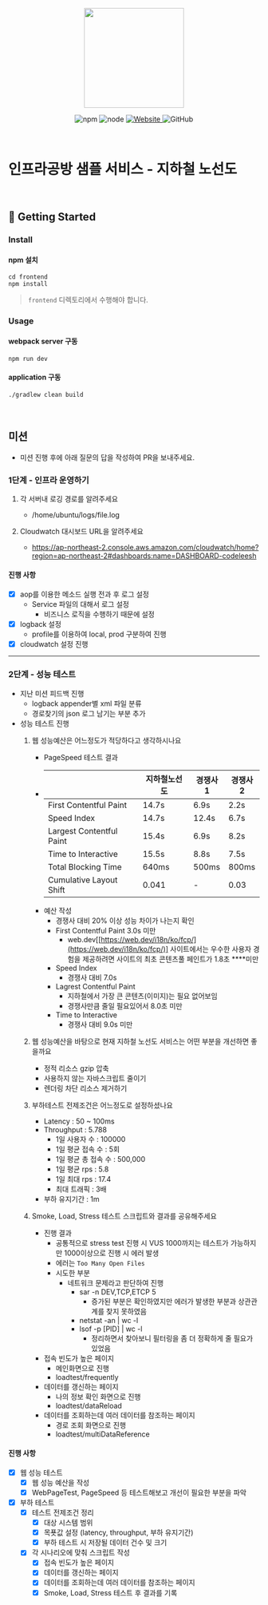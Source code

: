 <p align="center">
    <img width="200px;" src="https://raw.githubusercontent.com/woowacourse/atdd-subway-admin-frontend/master/images/main_logo.png"/>
</p>
<p align="center">
  <img alt="npm" src="https://img.shields.io/badge/npm-%3E%3D%205.5.0-blue">
  <img alt="node" src="https://img.shields.io/badge/node-%3E%3D%209.3.0-blue">
  <a href="https://edu.nextstep.camp/c/R89PYi5H" alt="nextstep atdd">
    <img alt="Website" src="https://img.shields.io/website?url=https%3A%2F%2Fedu.nextstep.camp%2Fc%2FR89PYi5H">
  </a>
  <img alt="GitHub" src="https://img.shields.io/github/license/next-step/atdd-subway-service">
</p>

<br>

# 인프라공방 샘플 서비스 - 지하철 노선도

<br>

## 🚀 Getting Started

### Install
#### npm 설치
```
cd frontend
npm install
```
> `frontend` 디렉토리에서 수행해야 합니다.

### Usage
#### webpack server 구동
```
npm run dev
```
#### application 구동
```
./gradlew clean build
```
<br>

## 미션

* 미션 진행 후에 아래 질문의 답을 작성하여 PR을 보내주세요.

### 1단계 - 인프라 운영하기
1. 각 서버내 로깅 경로를 알려주세요
   - /home/ubuntu/logs/file.log

2. Cloudwatch 대시보드 URL을 알려주세요
    - https://ap-northeast-2.console.aws.amazon.com/cloudwatch/home?region=ap-northeast-2#dashboards:name=DASHBOARD-codeleesh

#### 진행 사항
- [X] aop를 이용한 메소드 실행 전과 후 로그 설정
    - Service 파일의 대해서 로그 설정
        - 비즈니스 로직을 수행하기 때문에 설정
- [X] logback 설정
    - profile를 이용하여 local, prod 구분하여 진행
- [X] cloudwatch 설정 진행

---

### 2단계 - 성능 테스트
- 지난 미션 피드백 진행
  - logback appender별 xml 파일 분류
  - 경로찾기의 json 로그 남기는 부분 추가
- 성능 테스트 진행
  1. 웹 성능예산은 어느정도가 적당하다고 생각하시나요
     - PageSpeed 테스트 결과 
     - |  | 지하철노선도 | 경쟁사1 | 경쟁사2 |
         | --- | --- | --- | --- |
         | First Contentful Paint | 14.7s | 6.9s | 2.2s |
         | Speed Index | 14.7s | 12.4s | 6.7s |
         | Largest Contentful Paint | 15.4s | 6.9s | 8.2s |
         | Time to Interactive | 15.5s | 8.8s | 7.5s |
         | Total Blocking Time | 640ms | 500ms | 800ms |
         | Cumulative Layout Shift | 0.041 | - | 0.03 |
     - 예산 작성
       - 경쟁사 대비 20% 이상 성능 차이가 나는지 확인
       - First Contentful Paint 3.0s 미만
         - web.dev[[https://web.dev/i18n/ko/fcp/](https://web.dev/i18n/ko/fcp/)] 사이트에서는 우수한 사용자 경험을 제공하려면 사이트의 최초 콘텐츠풀 페인트가 1.8초 ****미만
       - Speed Index
         - 경쟁사 대비 7.0s
       - Lagrest Contentful Paint
         - 지하철에서 가장 큰 콘텐츠(이미지)는 필요 없어보임
         - 경쟁사만큼 줄일 필요있어서 8.0초 미만
       - Time to Interactive
         - 경쟁사 대비 9.0s 미만
     
  2. 웹 성능예산을 바탕으로 현재 지하철 노선도 서비스는 어떤 부분을 개선하면 좋을까요
     - 정적 리소스 gzip 압축
     - 사용하지 않는 자바스크립트 줄이기
     - 렌더링 차단 리소스 제거하기

  3. 부하테스트 전제조건은 어느정도로 설정하셨나요
     - Latency : 50 ~ 100ms
     - Throughput : 5.788
       - 1일 사용자 수 : 100000
       - 1일 평균 접속 수 : 5회
       - 1일 평균 총 접속 수 :  500,000
       - 1일 평균 rps : 5.8
       - 1일 최대 rps : 17.4
       - 최대 트래픽 : 3배
     - 부하 유지기간 :  1m

  4. Smoke, Load, Stress 테스트 스크립트와 결과를 공유해주세요
     - 진행 결과
       - 공통적으로 stress test 진행 시 VUS 1000까지는 테스트가 가능하지만 1000이상으로 진행 시 에러 발생
       - 에러는 `Too Many Open Files`
       - 시도한 부분
         - 네트워크 문제라고 판단하여 진행
           - sar -n DEV,TCP,ETCP 5
             - 증가된 부분은 확인하였지만 에러가 발생한 부분과 상관관계를 찾지 못하였음
           - netstat -an | wc -l
           - lsof -p [PID] | wc -l
             - 정리하면서 찾아보니 필터링을 좀 더 정확하게 줄 필요가 있었음
     - 접속 빈도가 높은 페이지 
       - 메인화면으로 진행
       - loadtest/frequently
     - 데이터를 갱신하는 페이지
       - 나의 정보 확인 화면으로 진행
       - loadtest/dataReload
     - 데이터를 조회하는데 여러 데이터를 참조하는 페이지
       - 경로 조회 화면으로 진행
       - loadtest/multiDataReference
    
#### 진행 사항
- [X] 웹 성능 테스트 
  - [X] 웹 성능 예산을 작성 
  - [X] WebPageTest, PageSpeed 등 테스트해보고 개선이 필요한 부분을 파악

- [X] 부하 테스트 
  - [X] 테스트 전제조건 정리 
    - [X] 대상 시스템 범위 
    - [X] 목푯값 설정 (latency, throughput, 부하 유지기간)
    - [X] 부하 테스트 시 저장될 데이터 건수 및 크기 
  - [X] 각 시나리오에 맞춰 스크립트 작성
    - [X] 접속 빈도가 높은 페이지 
    - [X] 데이터를 갱신하는 페이지 
    - [X] 데이터를 조회하는데 여러 데이터를 참조하는 페이지 
    - [X] Smoke, Load, Stress 테스트 후 결과를 기록